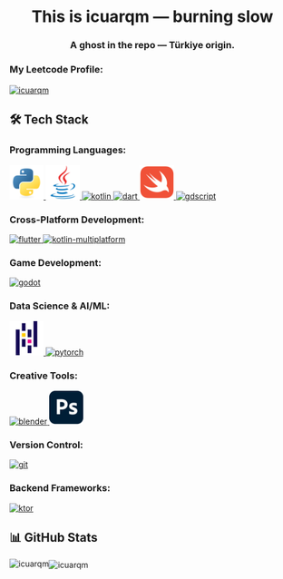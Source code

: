 <h1 align="center">This is icuarqm — burning slow</h1> 
<h3 align="center">A ghost in the repo — Türkiye origin.</h3> 

<h3 align="left">My Leetcode Profile:</h3> 
<p align="left"> 
  <a href="https://www.leetcode.com/icuarqm" target="_blank">
    <img align="center" src="https://raw.githubusercontent.com/rahuldkjain/github-profile-readme-generator/master/src/images/icons/Social/leet-code.svg" alt="icuarqm" height="60" width="60" />
  </a> 
</p> 

<h2 align="left">🛠️ Tech Stack</h2> 

<h3 align="left">Programming Languages:</h3> 
<p align="left"> 
  <a href="https://www.python.org" target="_blank" rel="noreferrer"> 
    <img src="https://raw.githubusercontent.com/devicons/devicon/master/icons/python/python-original.svg" alt="python" width="60" height="60"/> 
  </a> 
  <a href="https://www.java.com" target="_blank" rel="noreferrer"> 
    <img src="https://raw.githubusercontent.com/devicons/devicon/master/icons/java/java-original.svg" alt="java" width="60" height="60"/> 
  </a> 
  <a href="https://kotlinlang.org" target="_blank" rel="noreferrer"> 
    <img src="https://gist.githubusercontent.com/icuarqm/4ba296ab6786d7f0d188817c6f3d3c30/raw/5435db192c7e4e7a3933761bcf2766bd55f15597/kotlin.svg" alt="kotlin" width="60" height="60"/> 
  </a> 
  <a href="https://dart.dev" target="_blank" rel="noreferrer"> 
    <img src="https://www.vectorlogo.zone/logos/dartlang/dartlang-icon.svg" alt="dart" width="60" height="60"/> 
  </a> 
  <a href="https://developer.apple.com/swift/" target="_blank" rel="noreferrer"> 
    <img src="https://raw.githubusercontent.com/devicons/devicon/master/icons/swift/swift-original.svg" alt="swift" width="60" height="60"/> 
  </a> 
  <a href="https://docs.godotengine.org/en/stable/tutorials/scripting/gdscript/gdscript_basics.html" target="_blank" rel="noreferrer"> 
    <img src="https://upload.wikimedia.org/wikipedia/commons/6/6a/Godot_icon.svg" alt="gdscript" width="60" height="60"/> 
  </a> 
</p> 

<h3 align="left">Cross-Platform Development:</h3> 
<p align="left"> 
  <a href="https://flutter.dev" target="_blank" rel="noreferrer"> 
    <img src="https://www.vectorlogo.zone/logos/flutterio/flutterio-icon.svg" alt="flutter" width="60" height="60"/> 
  </a> 
  <a href="https://kotlinlang.org" target="_blank" rel="noreferrer">
    <img src="https://www.vectorlogo.zone/logos/kotlinlang/kotlinlang-icon.svg" alt="kotlin-multiplatform" width="60" height="60"/>
  </a>
</p> 

<h3 align="left">Game Development:</h3> 
<p align="left"> 
  <a href="https://godotengine.org/" target="_blank" rel="noreferrer"> 
    <img src="https://upload.wikimedia.org/wikipedia/commons/6/6a/Godot_icon.svg" alt="godot" width="60" height="60"/> 
  </a> 
</p> 

<h3 align="left">Data Science & AI/ML:</h3> 
<p align="left"> 
  <a href="https://pandas.pydata.org/" target="_blank" rel="noreferrer"> 
    <img src="https://raw.githubusercontent.com/devicons/devicon/2ae2a900d2f041da66e950e4d48052658d850630/icons/pandas/pandas-original.svg" alt="pandas" width="60" height="60"/> 
  </a> 
  <a href="https://pytorch.org/" target="_blank" rel="noreferrer"> 
    <img src="https://www.vectorlogo.zone/logos/pytorch/pytorch-icon.svg" alt="pytorch" width="60" height="60"/> 
  </a> 
</p> 

<h3 align="left">Creative Tools:</h3> 
<p align="left"> 
  <a href="https://www.blender.org/" target="_blank" rel="noreferrer"> 
    <img src="https://upload.wikimedia.org/wikipedia/commons/0/0c/Blender_logo_no_text.svg" alt="blender" width="60" height="60"/> 
  </a> 
  <a href="https://www.photoshop.com/en" target="_blank" rel="noreferrer"> 
    <img src="https://raw.githubusercontent.com/devicons/devicon/master/icons/photoshop/photoshop-plain.svg" alt="photoshop" width="60" height="60"/> 
  </a> 
</p> 

<h3 align="left">Version Control:</h3> 
<p align="left"> 
  <a href="https://git-scm.com/" target="_blank" rel="noreferrer"> 
    <img src="https://www.vectorlogo.zone/logos/git-scm/git-scm-icon.svg" alt="git" width="60" height="60"/> 
  </a> 
</p> 

<h3 align="left">Backend Frameworks:</h3>
<p align="left">
  <a href="https://ktor.io" target="_blank" rel="noreferrer" title="Ktor - Kotlin Backend Framework">
    <img src="https://gist.githubusercontent.com/icuarqm/7e1471aed2864ff246daf7b563fc62ca/raw/2d6311b3f7510b15b492b0c0695d3efd0df78c65/mysvg.svg" alt="ktor" width="60" height="60" />
  </a>
</p>

<h2 align="left">📊 GitHub Stats</h2> 
<p>
  <img align="left" src="https://github-readme-stats.vercel.app/api/top-langs?username=icuarqm&show_icons=true&theme=dracula&locale=en&layout=compact" alt="icuarqm" />
</p> 
<p>
  <img align="center" src="https://github-readme-stats.vercel.app/api?username=icuarqm&show_icons=true&theme=dracula&locale=en" alt="icuarqm" />
</p>
